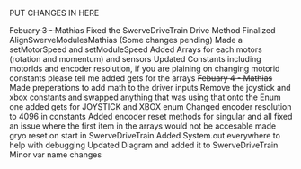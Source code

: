PUT CHANGES IN HERE

~~Febuary 3 - Mathias~~
    Fixed the SwerveDriveTrain Drive Method
    Finalized AlignSwerveModulesMathias (Some changes pending)
    Made a setMotorSpeed and setModuleSpeed
    Added Arrays for each motors (rotation and momentum) and sensors
    Updated Constants including motorIds and encoder resolution, if you are plaining on changing motorid constants please tell me
    added gets for the arrays
~~Febuary 4 - Mathias~~
    Made preperations to add math to the driver inputs
    Remove the joystick and xbox constants and swapped anything that was using that onto the Enum one
    added gets for JOYSTICK and XBOX enum
    Changed encoder resolution to 4096 in constants
    Added encoder reset methods for singular and all
    fixed an issue where the first item in the arrays would not be accesable
    made gryo reset on start in SwerveDriveTrain
    Added System.out everywhere to help with debugging
    Updated Diagram and added it to SwerveDriveTrain
    Minor var name changes
    